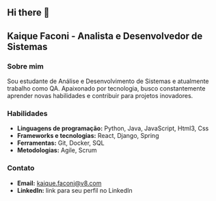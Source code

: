 ## Hi there 👋

## Kaique Faconi - Analista e Desenvolvedor de Sistemas

### Sobre mim
Sou estudante de Análise e Desenvolvimento de Sistemas e atualmente trabalho como QA. Apaixonado por tecnologia, busco constantemente aprender novas habilidades e contribuir para projetos inovadores.

### Habilidades
* **Linguagens de programação:** Python, Java, JavaScript, Html3, Css
* **Frameworks e tecnologias:** React, Django, Spring
* **Ferramentas:** Git, Docker, SQL
* **Metodologias:** Agile, Scrum


### Contato
* **Email:** kaique.faconi@v8.com
* **LinkedIn:** link para seu perfil no LinkedIn



